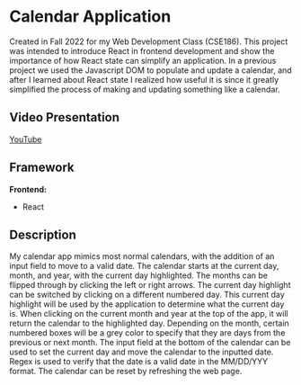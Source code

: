 # Calendar Application
Created in Fall 2022 for my Web Development Class (CSE186).
This project was intended to introduce React in frontend development and show the importance of how React state can simplify an application. In a previous project we used the Javascript DOM to populate and update a calendar, and after I learned about React state I realized how useful it is since it greatly simplified the process of making and updating something like a calendar.

## Video Presentation
[YouTube](https://www.youtube.com/watch?v=Qvbr5HfewDk)

## Framework
**Frontend:**
- React

## Description
My calendar app mimics most normal calendars, with the addition of an input field to move to a valid date. The calendar starts at the current day, month, and year, with the current day highlighted. The months can be flipped through by clicking the left or right arrows. The current day highlight can be switched by clicking on a different numbered day. This current day highlight will be used by the application to determine what the current day is. When clicking on the current month and year at the top of the app, it will return the calendar to the highlighted day. Depending on the month, certain numbered boxes will be a grey color to specify that they are days from the previous or next month. The input field at the bottom of the calendar can be used to set the current day and move the calendar to the inputted date. Regex is used to verify that the date is a valid date in the MM/DD/YYY format. The calendar can be reset by refreshing the web page. 
